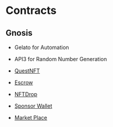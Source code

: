 # Contracts

## Gnosis

- Gelato for Automation
- API3 for Random Number Generation

- [QuestNFT](https://gnosisscan.io/address/0xbE42ce01a127E501d6173f5bc21FF545f15bDdD8) 
- [Escrow](https://gnosisscan.io/address/0xf98AA375a4dA1E26a5Ac173B4D4E47Fadd999D8C)
- [NFTDrop](https://gnosisscan.io/address/0xc540171be1B4C034b268Aa670Bcd32ab5cfC713F)
- [Sponsor Wallet](https://gnosisscan.io/address/0x596c5207c1d28a0eef6ea0e17b6eb52fa0a076f1)
- [Market Place](https://gnosisscan.io/address/0x47DBDd7Dde843e97C3827d4AE6f1d3f7486D3E48)